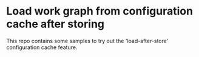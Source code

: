 # Load work graph from configuration cache after storing

This repo contains some samples to try out the 'load-after-store' configuration cache feature.
